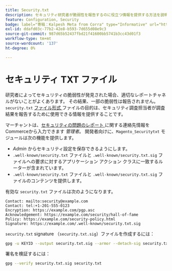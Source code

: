 ```yaml
---
title: Security.txt
description: セキュリティ研究者が脆弱性を報告するのに役立つ情報を提供する方法を説明します。
feature: Configuration, Security
badge: label="寄稿：Kalpesh Meta from Corra" type="Informative" url="https://solutionpartners.adobe.com/s/directory/detail/corra" tooltip="カルペシュ メッタ"
exl-id: ddafd03c-77b2-42e8-b593-7d655d08e9c3
source-git-commit: 987d65b52437fbd21f41600bb5741b3cc43d01f3
workflow-type: tm+mt
source-wordcount: '137'
ht-degree: 0%

---
```


# セキュリティ TXT ファイル

研究者によってセキュリティの脆弱性が発見された場合、適切なレポートチャネルがないことがよくあります。 その結果、一部の脆弱性は報告されません。 `security.txt` [&#x200B; ファイル形式 &#x200B;](https://datatracker.ietf.org/doc/html/draft-foudil-securitytxt-09) ファイルの目的は、セキュリティ調査担当者が調査結果を報告するために使用できる情報を提供することです。

マーチャントは、[&#x200B; セキュリティの問題のレポート &#x200B;](https://experienceleague.adobe.com/ja/docs/commerce-admin/systems/security/security-issue-reporting) に関する連絡先情報をCommerceから入力できます _管理者_。 開発者向けに、`Magento_Securitytxt` モジュールは次の機能を提供します。

- _Admin_ からセキュリティ設定を保存できるようにします。
- `.well-known/security.txt` ファイルと `.well-known/security.txt.sig` ファイルへの要求に対するアプリケーション アクション クラスに一致するルーターが含まれています。
- `.well-known/security.txt` ファイルと `.well-known/security.txt.sig` ファイルのコンテンツを提供します。

有効な `security.txt` ファイルは次のようになります。

```text
Contact: mailto:security@example.com
Contact: tel:+1-201-555-0123
Encryption: https://example.com/pgp.asc
Acknowledgement: https://example.com/security/hall-of-fame
Policy: https://example.com/security-policy.html
Signature: https://example.com/.well-known/security.txt.sig
```

`security.txt` signature （`security.txt.sig`）ファイルを作成するには：

```bash
gpg -u KEYID --output security.txt.sig --armor --detach-sig security.txt
```

署名を検証するには：

```bash
gpg --verify security.txt.sig security.txt
```
